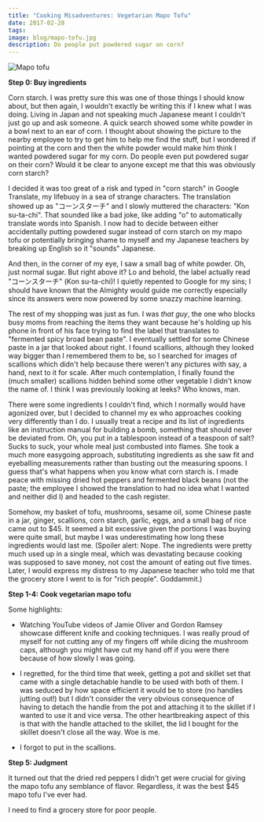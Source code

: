 ```yaml
---
title: "Cooking Misadventures: Vegetarian Mapo Tofu"
date: 2017-02-28
tags:
image: blog/mapo-tofu.jpg
description: Do people put powdered sugar on corn?
---
```


![Mapo tofu](blog/mapo-tofu.jpg)

**Step 0: Buy ingredients**

Corn starch. I was pretty sure this was one of those things I should know about, but then again, I wouldn't exactly be writing this if I knew what I was doing. Living in Japan and not speaking much Japanese meant I couldn't just go up and ask someone. A quick search showed some white powder in a bowl next to an ear of corn. I thought about showing the picture to the nearby employee to try to get him to help me find the stuff, but I wondered if pointing at the corn and then the white powder would make him think I wanted powdered sugar for my corn. Do people even put powdered sugar on their corn? Would it be clear to anyone except me that this was obviously corn starch?

I decided it was too great of a risk and typed in "corn starch" in Google Translate, my lifebuoy in a sea of strange characters. The translation showed up as "コーンスターチ" and I slowly muttered the characters: "Kon su-ta-chi". That sounded like a bad joke, like adding "o" to automatically translate words into Spanish. I now had to decide between either accidentally putting powdered sugar instead of corn starch on my mapo tofu or potentially bringing shame to myself and my Japanese teachers by breaking up English so it "sounds" Japanese.

And then, in the corner of my eye, I saw a small bag of white powder. Oh, just normal sugar. But right above it? Lo and behold, the label actually read "コーンスターチ" (Kon su-ta-chi)! I quietly repented to Google for my sins; I should have known that the Almighty would guide me correctly especially since its answers were now powered by some snazzy machine learning.

The rest of my shopping was just as fun. I was *that guy*, the one who blocks busy moms from reaching the items they want because he's holding up his phone in front of his face trying to find the label that translates to "fermented spicy broad bean paste". I eventually settled for some Chinese paste in a jar that looked about right. I found scallions, although they looked way bigger than I remembered them to be, so I searched for images of scallions which didn't help because there weren't any pictures with say, a hand, next to it for scale. After much contemplation, I finally found the (much smaller) scallions hidden behind some other vegetable I didn't know the name of. I think I was previously looking at leeks? Who knows, man.

There were some ingredients I couldn't find, which I normally would have agonized over, but I decided to channel my ex who approaches cooking very differently than I do. I usually treat a recipe and its list of ingredients like an instruction manual for building a bomb, something that should never be deviated from. Oh, you put in a tablespoon instead of a teaspoon of salt? Sucks to suck, your whole meal just combusted into flames. She took a much more easygoing approach, substituting ingredients as she saw fit and eyeballing measurements rather than busting out the measuring spoons. I guess that's what happens when you know what corn starch is. I made peace with missing dried hot peppers and fermented black beans (not the paste; the employee I showed the translation to had no idea what I wanted and neither did I) and headed to the cash register.

Somehow, my basket of tofu, mushrooms, sesame oil, some Chinese paste in a jar, ginger, scallions, corn starch, garlic, eggs, and a small bag of rice came out to $45. It seemed a bit excessive given the portions I was buying were quite small, but maybe I was underestimating how long these ingredients would last me. (Spoiler alert: Nope. The ingredients were pretty much used up in a single meal, which was devastating because cooking was supposed to save money, not cost the amount of eating out five times. Later, I would express my distress to my Japanese teacher who told me that the grocery store I went to is for "rich people". Goddammit.)

**Step 1-4: Cook vegetarian mapo tofu**

Some highlights:

- Watching YouTube videos of Jamie Oliver and Gordon Ramsey showcase different knife and cooking techniques. I was really proud of myself for not cutting any of my fingers off while dicing the mushroom caps, although you might have cut my hand off if you were there because of how slowly I was going.

- I regretted, for the third time that week, getting a pot and skillet set that came with a single detachable handle to be used with both of them. I was seduced by how space efficient it would be to store (no handles jutting out!) but I didn't consider the very obvious consequence of having to detach the handle from the pot and attaching it to the skillet if I wanted to use it and vice versa. The other heartbreaking aspect of this is that with the handle attached to the skillet, the lid I bought for the skillet doesn't close all the way. Woe is me.

- I forgot to put in the scallions.

**Step 5: Judgment**

It turned out that the dried red peppers I didn't get were crucial for giving the mapo tofu any semblance of flavor. Regardless, it was the best $45 mapo tofu I've ever had.

I need to find a grocery store for poor people.
